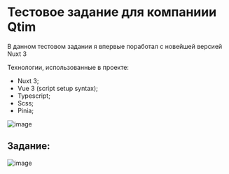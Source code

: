 # Тестовое задание для компаниии Qtim 
В данном тестовом задании я впервые поработал с новейшей версией Nuxt 3 

Технологии, использованные в проекте:
- Nuxt 3;
- Vue 3 (script setup syntax);
- Typescript;
- Scss;
- Pinia;

![image](https://github.com/ivandnlv/qtim-test/assets/91759945/7e6ff210-5500-47fc-92a9-f4fd14d8a981)

## Задание:
![image](https://github.com/ivandnlv/qtim-test/assets/91759945/b3e517f8-9a08-4573-bc0a-1213e12837bb)


